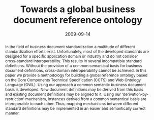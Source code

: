---
abstract: In the field of business document standardization a multitude of different
  standardization efforts exist. Unfortunately, most of the developed standards are
  designed for a specific application domain or industry and do not consider cross-standard
  interoperability. This results in several incompatible standard definitions. Without
  the provision of a common semantical basis for business document definitions, cross-domain
  interoperability cannot be achieved.  In this paper we provide a methodology for
  building a global reference ontology based on the Core Components Technical Specification
  (CCTS) and Web Ontology Language (OWL). Using our approach a common semantic business
  document basis is developed. New document definitions may be derived from this basis
  and existing document definitions may be aligned to it. Using our 'derivation-by-restriction'
  mechanism, instances derived from a common semantical basis are interoperable to
  each other. Thus, mapping mechanisms between different standard definitions may
  be implemented in an easier and semantically correct manner.
authors:
- Philipp Liegl
- Christian Huemer
- Marco Zapletal
date: '2009-09-14'
featured: false
links:
- name: Publik
  url: https://publik.tuwien.ac.at/showentry.php?ID=177763&lang=2
publication: 'Vortrag: Third IEEE International Conference on Semantic Computing,
  Berkeley; 14.09.2009 - 16.09.2009; in: "Proccedings of the Third IEEE International
  Conference on Semantic Computing", IEEE Computer Society, (2009), ISBN: 978-0-7695-3800-6;
  S. 355 - 360'
publication_types:
- '1'
publishDate: '2009-09-14'
title: Towards a global business document reference ontology
url_pdf: http://publik.tuwien.ac.at/files/PubDat_177763.pdf
---